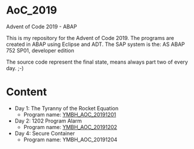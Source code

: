 # AoC_2019
Advent of Code 2019 - ABAP

This is my repository for the Advent of Code 2019. The programs are created in ABAP using Eclipse and ADT.
The SAP system is the: AS ABAP 752 SP01, developer edition

The source code represent the final state, means always part two of every day. ;-)

# Content

- Day 1: The Tyranny of the Rocket Equation
  - Program name: [YMBH_AOC_20191201](src/ymbh_aoc_20191201.prog.abap)
- Day 2: 1202 Program Alarm 
  - Program name: [YMBH_AOC_20191202](src/ymbh_aoc_20191202.prog.abap)
- Day 4: Secure Container
  - Program name: YMBH_AOC_20191204
